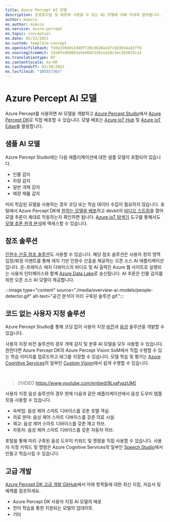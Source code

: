 ```yaml
---
title: Azure Percept AI 모델
description: 프로토타입 및 배포에 사용할 수 있는 AI 모델에 대해 자세히 알아봅니다.
author: mimcco
ms.author: mimcco
ms.service: azure-percept
ms.topic: conceptual
ms.date: 03/23/2021
ms.custom: template-concept
ms.openlocfilehash: f10a330de52d40f728cd628a1d7cb83b54ad1ff6
ms.sourcegitcommit: 32e0fedb80b5a5ed0d2336cea18c3ec3b5015ca1
ms.translationtype: HT
ms.contentlocale: ko-KR
ms.lasthandoff: 03/30/2021
ms.locfileid: "105557363"
---
```

# <a name="azure-percept-ai-models"></a>Azure Percept AI 모델

Azure Percept를 사용하면 AI 모델을 개발하고 [Azure Percept Studio](https://go.microsoft.com/fwlink/?linkid=2135819)에서 [Azure Percept DK](./overview-azure-percept-dk.md)로 직접 배포할 수 있습니다. 모델 배포는 [Azure IoT Hub](https://azure.microsoft.com/services/iot-hub/) 및 [Azure IoT Edge](https://azure.microsoft.com/services/iot-edge/#iotedge-overview)를 활용합니다.

## <a name="sample-ai-models"></a>샘플 AI 모델

Azure Percept Studio에는 다음 애플리케이션에 대한 샘플 모델이 포함되어 있습니다.

- 인물 감지
- 차량 감지
- 일반 개체 감지
- 매장 제품 감지

미리 학습된 모델을 사용하는 경우 코딩 또는 학습 데이터 수집이 필요하지 않습니다. 포털에서 Azure Percept DK에 [원하는 모델을 배포](./how-to-deploy-model.md)하고 devkit의 [비디오 스트림](./how-to-view-video-stream.md)을 열어 모델 추론이 제대로 작동하는지 확인하면 됩니다. [Azure IoT 탐색기](https://github.com/Azure/azure-iot-explorer/releases) 도구를 통해서도 [모델 추론 원격 분석](./how-to-view-telemetry.md)에 액세스할 수 있습니다.

## <a name="reference-solutions"></a>참조 솔루션

[인원수 산출 참조 솔루션](https://github.com/microsoft/Azure-Percept-Reference-Solutions/tree/main/people-detection-app)도 사용할 수 있습니다. 해당 참조 솔루션은 사용자 정의 영역 입장/퇴장 이벤트를 통해 에지 기반 인원수 산출을 제공하는 오픈 소스 AI 애플리케이션입니다. 온-프레미스 에지 디바이스의 비디오 및 AI 출력은 Azure 웹 사이트로 실행되는 사용자 인터페이스와 함께 [Azure Data Lake](https://azure.microsoft.com/solutions/data-lake/)로 송신됩니다. AI 추론은 인물 감지를 위한 오픈 소스 AI 모델이 제공합니다.

:::image type="content" source="./media/overview-ai-models/people-detector.gif" alt-text="공간 분석이 미리 구축된 솔루션 gif.":::

## <a name="custom-no-code-solutions"></a>코드 없는 사용자 지정 솔루션

Azure Percept Studio를 통해 코딩 없이 사용자 지정 [비전](./tutorial-nocode-vision.md)과 [음성](./tutorial-no-code-speech.md) 솔루션을 개발할 수 있습니다.

사용자 지정 비전 솔루션의 경우 개체 감지 및 분류 AI 모델을 모두 사용할 수 있습니다. 원한다면 Azure Percept DK의 Azure Percept Vision SoM에서 직접 수행할 수 있는 학습 이미지를 업로드하고 태그를 지정할 수 있습니다. 모델 학습 및 평가는 [Azure Cognitive Services](https://azure.microsoft.com/services/cognitive-services/#overview)의 일부인 [Custom Vision](https://www.customvision.ai/)에서 쉽게 수행할 수 있습니다.

</br>

> [!VIDEO https://www.youtube.com/embed/9LvafyazlJM]

사용자 지정 음성 솔루션의 경우 현재 다음과 같은 애플리케이션에서 음성 도우미 템플릿을 사용할 수 있습니다.

- 숙박업: 음성 제어 스마트 디바이스를 갖춘 호텔 객실.
- 의료 분야: 음성 제어 스마트 디바이스를 갖춘 의료 시설.
- 재고: 음성 제어 스마트 디바이스를 갖춘 재고 허브.
- 자동차: 음성 제어 스마트 디바이스를 갖춘 자동차 허브.

포털을 통해 미리 구축된 음성 도우미 키워드 및 명령을 직접 사용할 수 있습니다. 사용자 지정 키워드 및 명령은 Azure Cognitive Services의 일부인 [Speech Studio](https://speech.microsoft.com/)에서 만들고 학습시킬 수 있습니다.

## <a name="advanced-development"></a>고급 개발

[Azure Percept DK 고급 개발 GitHub](https://github.com/microsoft/azure-percept-advanced-development)에서 아래 항목들에 대한 최신 지침, 자습서 및 예제를 참조하세요.

- Azure Percept DK 사용자 지정 AI 모델의 배포
- 전이 학습을 통한 지원되는 모델의 업데이트
- 기타
